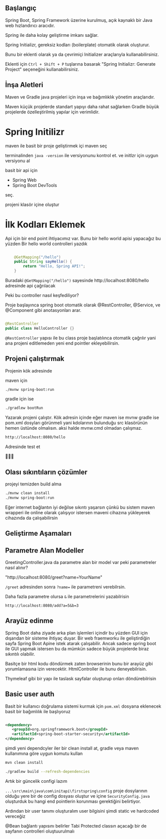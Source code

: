 ## Başlangıç 

Spring Boot, Spring Framework üzerine kurulmuş, açık kaynaklı bir Java web hızlandırıcı aracıdır.

Spring ile daha kolay geliştirme imkanı sağlar.

Spring Initializr, gereksiz kodları (boilerplate) otomatik olarak oluşturur.

Bunu bir eklenti olarak ya da çevrimiçi Initializer araçlarıyla kullanabilirsiniz.

Eklenti için `Ctrl + Shift + P` tuşlarına basarak "Spring Initializr: Generate Project" seçeneğini kullanabilirsiniz.


## İnşa Aletleri

Maven ve Gradle  java projeleri için inşa ve bağımlıklık yönetim araçlarıdır.

Maven küçük projelerde standart yapıyı daha rahat sağlarken Gradle büyük projelerde özelleştirilmiş yapılar için verimlidir.

# Spring Initilizr

maven ile basit bir proje geliştirmek içi maven seç 

terminalinden `java -version` ile versiyonunu kontrol et. ve initlzr için uygun versiyonu al 

basit bir api için 
+ Spring Web 
+ Spring Boot DevTools 

seç.

projeni klasör içine oluştur


# İlk Kodları Eklemek 

Api için bir end point ihtiyacımız var. Bunu bir hello world apisi yapacağız bu yüzden Bir hello world controlleri yazdık

```java

    @GetMapping("/hello") 
    public String sayHello() {
        return "Hello, Spring API!";
    }

```

Buradaki  ` @GetMapping("/hello") `  sayesinde http://localhost:8080/hello adresinde api çağrılacak


Peki bu controller nasıl keşfediliyor?

Proje başlayınca spring boot otomatik olarak @RestController, @Service, ve @Component gibi anotasyonları arar. 

```java

@RestController 
public class HelloController {}

```

`@RestController` yapısı ile bu class proje başlatılınca otomatik çağrılır yani ana projeni  editlemeden yeni end pointler ekleyebilirsin.


## Projeni çalıştırmak


Projenin kök adresinde

maven için

```bash 
./mvnw spring-boot:run
```

gradle  için ise 

```bash 
./gradlew bootRun
```

Yazarak projeni çalıştır. Kök adresin içinde eğer maven ise mvnw  gradle ise pom.xml dosyları görünmeli yani kdolarının bulunduğu src klasörünün hemen üstünde olmalısın. aksi halde mvnw.cmd olmadan çalışmaz.

```bash 
http://localhost:8080/hello

```

Adresinde test et

🚀🚀🚀

## Olası sıkıntıların çözümler


projeyi temizden build alma 
```bash 
./mvnw clean install
./mvnw spring-boot:run
```

Eğer internet bağlantın iyi değilse sıkıntı yaşarsın çünkü bu sistem maven wrapperi ile online olarak çalışıyor istersen maveni cihazına yükleyerek cihazında da çalışabilirsin

## Geliştirme Aşamaları

## Parametre Alan Modeller

GreetingController.java da parametre alan bir model var peki parametreler nasıl alınır?

"http://localhost:8080/greet?name=YourName"

`/greet` adresinden sonra `?name=` ile parametreni verebilrsin.

Daha fazla parametre olursa `&` ile parametrelerini yazabilrisin

`http://localhost:8080/add?a=5&b=3`


## Arayüz edinme

Spring Boot daha ziyade arka plan işlemleri içindir bu yüzden GUI için dışarıdan bir sisteme ihtiyaç duyar. Bir web fraemworku ile geliştirdiğin sayfa Spring Boot Apine istek atarak çalışabilir. Ancak sadece spring boot ile GUI yapmak istersen bu da mümkün sadece büyük projelerde biraz sıkıntılı olabilir. 

Basitçe bir html kodu döndürmek zaten browserinin bunu bir arayüz gibi yorumlamasına izin verecektir.  HtmlController ile bunu deneyebilrisin.


Thymeleaf gibi bir yapı ile taslask sayfalar oluşturup onları döndürebilrisin


## Basic user auth

 Basit bir kullanıcı doğrulama sistemi kurmak için `pom.xml` dosyana eklenecek basit bir bağımlılık ile başlıyoruz

 ```xml

 <dependency>
    <groupId>org.springframework.boot</groupId>
    <artifactId>spring-boot-starter-security</artifactId>
</dependency>
 
 ```

şimdi yeni dependcyler iler bir clean install at, gradle veya maven kullanımına göre uygun komutu kullan

```bash 
mvn clean install
```

```bash
./gradlew build --refresh-dependencies
```


 Artık bir güncelik configi lazım

 `...\src\main\java\com\initapi\firstspring\config` proje dosylarının olduğu yere bir de config dosyası oluştur ve içine `SecurityConfig.java` oluşturduk bu hangi end pointlerin korunması gerektiğini belirtiyor.

Ardından  bir user tanımı oluşturalım user bilgisini şimdi static ve hardcoded vereceğiz

@Bean bağlantı yapısını belirler
Tabi Protected classın açacağı bir de sayfanın controlleri oluştuurulmalı



